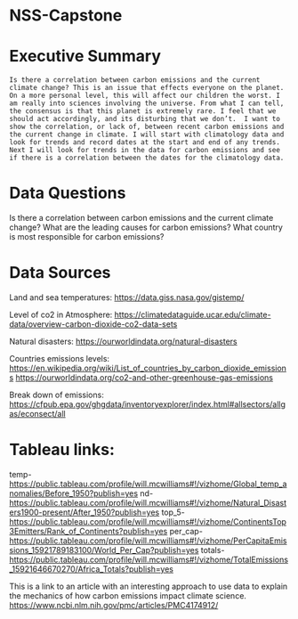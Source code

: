 # NSS-Capstone


# Executive Summary
	Is there a correlation between carbon emissions and the current climate change? This is an issue that effects everyone on the planet. On a more personal level, this will affect our children the worst. I am really into sciences involving the universe. From what I can tell, the consensus is that this planet is extremely rare. I feel that we should act accordingly, and its disturbing that we don’t.  I want to show the correlation, or lack of, between recent carbon emissions and the current change in climate. I will start with climatology data and look for trends and record dates at the start and end of any trends. Next I will look for trends in the data for carbon emissions and see if there is a correlation between the dates for the climatology data. 
	

# Data Questions
Is there a correlation between carbon emissions and the current climate change? 
What are the leading causes for carbon emissions? 
What country is most responsible for carbon emissions? 


# Data Sources
Land and sea temperatures: 	https://data.giss.nasa.gov/gistemp/

Level of co2 in Atmosphere:	https://climatedataguide.ucar.edu/climate-data/overview-carbon-dioxide-co2-data-sets

Natural disasters:		https://ourworldindata.org/natural-disasters

Countries emissions levels: 	https://en.wikipedia.org/wiki/List_of_countries_by_carbon_dioxide_emissions	
				https://ourworldindata.org/co2-and-other-greenhouse-gas-emissions

Break down of emissions:
				https://cfpub.epa.gov/ghgdata/inventoryexplorer/index.html#allsectors/allgas/econsect/all



# Tableau links:
temp-https://public.tableau.com/profile/will.mcwilliams#!/vizhome/Global_temp_anomalies/Before_1950?publish=yes
nd-https://public.tableau.com/profile/will.mcwilliams#!/vizhome/Natural_Disasters1900-present/After_1950?publish=yes
top_5-https://public.tableau.com/profile/will.mcwilliams#!/vizhome/ContinentsTop3Emitters/Rank_of_Continents?publish=yes
per_cap-https://public.tableau.com/profile/will.mcwilliams#!/vizhome/PerCapitaEmissions_15921789183100/World_Per_Cap?publish=yes
totals-https://public.tableau.com/profile/will.mcwilliams#!/vizhome/TotalEmissions_15921646670270/Africa_Totals?publish=yes


This is a link to an article with an interesting approach to use data to explain the mechanics of how carbon emissions impact climate science.
https://www.ncbi.nlm.nih.gov/pmc/articles/PMC4174912/

